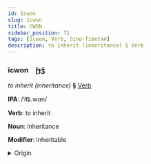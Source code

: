 ```yaml
---
id: îcwon
slug: îcwon
title: CWON
sidebar_position: 71
tags: [îcwon, Verb, Sino-Tibetan]
description: to inherit (inheritance) § Verb
---
```


### îcwon&emsp;<span kind="abugida">ɽ̄ɟʒ̃</span>

*to inherit (inheritance)* **§** [Verb](../../tags/Verb)

**IPA**: /ˈit͡ɕ.wɑn/

**Verb**: to inherit

**Noun**: inheritance

**Modifier**: inheritable

<details>
    <summary>Origin</summary>
    Mandarin 遺傳 yíchuán /ji.ʈʂʰwan/<br/>
    <em>Sino-Tibetan Language Family</em>
</details>
